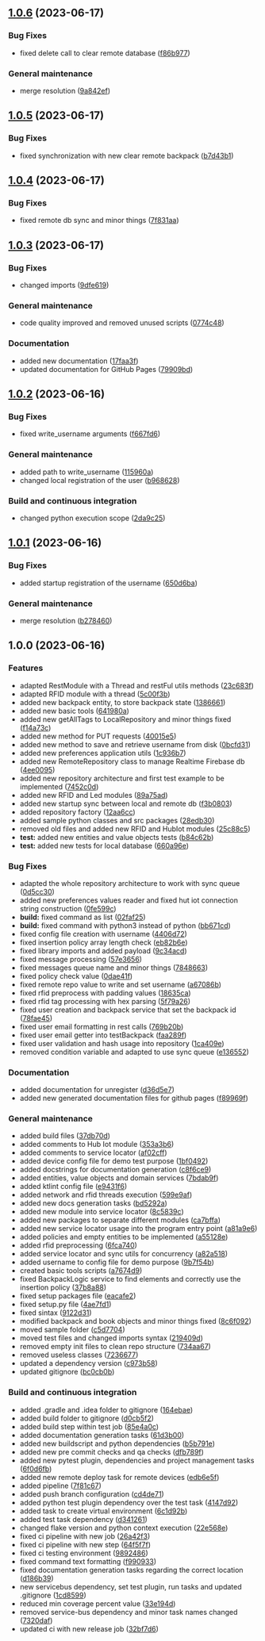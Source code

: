## [1.0.6](https://github.com/IntelligentBackpack/IntelligentBackpack/compare/1.0.5...1.0.6) (2023-06-17)


### Bug Fixes

* fixed delete call to clear remote database ([f86b977](https://github.com/IntelligentBackpack/IntelligentBackpack/commit/f86b97745beb64ecd6240d39800002bf3c7b9b86))


### General maintenance

* merge resolution ([9a842ef](https://github.com/IntelligentBackpack/IntelligentBackpack/commit/9a842efcfe093c7fb2f468e9241472d5e0a663c9))

## [1.0.5](https://github.com/IntelligentBackpack/IntelligentBackpack/compare/1.0.4...1.0.5) (2023-06-17)


### Bug Fixes

* fixed synchronization with new clear remote backpack ([b7d43b1](https://github.com/IntelligentBackpack/IntelligentBackpack/commit/b7d43b1f68e84cc6b63a954d6a89b1cd52270d87))

## [1.0.4](https://github.com/IntelligentBackpack/IntelligentBackpack/compare/1.0.3...1.0.4) (2023-06-17)


### Bug Fixes

* fixed remote db sync and minor things ([7f831aa](https://github.com/IntelligentBackpack/IntelligentBackpack/commit/7f831aa564291cc459de35c10c09729d5d4a60b4))

## [1.0.3](https://github.com/IntelligentBackpack/IntelligentBackpack/compare/1.0.2...1.0.3) (2023-06-17)


### Bug Fixes

* changed imports ([9dfe619](https://github.com/IntelligentBackpack/IntelligentBackpack/commit/9dfe6197f1f5b5fa43aefe784687049c986e0f56))


### General maintenance

* code quality improved and removed unused scripts ([0774c48](https://github.com/IntelligentBackpack/IntelligentBackpack/commit/0774c48319d5a6f92ab6184dddbd900c86d0ef21))


### Documentation

* added new documentation ([17faa3f](https://github.com/IntelligentBackpack/IntelligentBackpack/commit/17faa3f5609ba299ad88ce7bbfdc5962d4f0aade))
* updated documentation for GitHub Pages ([79909bd](https://github.com/IntelligentBackpack/IntelligentBackpack/commit/79909bd02096cb599f95b0ea78f2409470cc898d))

## [1.0.2](https://github.com/IntelligentBackpack/IntelligentBackpack/compare/1.0.1...1.0.2) (2023-06-16)


### Bug Fixes

* fixed write_username arguments ([f667fd6](https://github.com/IntelligentBackpack/IntelligentBackpack/commit/f667fd6c3a0450f58182bc27d26ba11d2be8d28b))


### General maintenance

* added path to write_username ([115960a](https://github.com/IntelligentBackpack/IntelligentBackpack/commit/115960a18b7d1eaea8dccd1fecb72984c378094c))
* changed local registration of the user ([b968628](https://github.com/IntelligentBackpack/IntelligentBackpack/commit/b968628d75c28e8ac2abf31d3c36364227a47f78))


### Build and continuous integration

* changed python execution scope ([2da9c25](https://github.com/IntelligentBackpack/IntelligentBackpack/commit/2da9c2568de28e81a662e4de470c4779c03cd385))

## [1.0.1](https://github.com/IntelligentBackpack/IntelligentBackpack/compare/1.0.0...1.0.1) (2023-06-16)


### Bug Fixes

* added startup registration of the username ([650d6ba](https://github.com/IntelligentBackpack/IntelligentBackpack/commit/650d6ba60c2e4efae110dd95e21a6e89bc828eb0))


### General maintenance

* merge resolution ([b278460](https://github.com/IntelligentBackpack/IntelligentBackpack/commit/b27846089830effee502a6234df123ef1225b083))

## 1.0.0 (2023-06-16)


### Features

* adapted RestModule with a Thread and restFul utils methods ([23c683f](https://github.com/IntelligentBackpack/IntelligentBackpack/commit/23c683fc760928bd97d044a9e17cdbb09da1c740))
* adapted RFID module with a thread ([5c00f3b](https://github.com/IntelligentBackpack/IntelligentBackpack/commit/5c00f3b487abcb2709bf5844ea5647f875a011d7))
* added new backpack entity, to store backpack state ([1386661](https://github.com/IntelligentBackpack/IntelligentBackpack/commit/1386661f9f2123bd51fdf19720a8b63a33a342e6))
* added new basic tools ([641980a](https://github.com/IntelligentBackpack/IntelligentBackpack/commit/641980ac24955e6e42a047218b7f9ccee47a1d59))
* added new getAllTags to LocalRepository and minor things fixed ([f14a73c](https://github.com/IntelligentBackpack/IntelligentBackpack/commit/f14a73c8eef7b9cc78028e0b7f3a2c80eb1f331e))
* added new method for PUT requests ([40015e5](https://github.com/IntelligentBackpack/IntelligentBackpack/commit/40015e5c3204f118f4c1a600ee66b09b6470d197))
* added new method to save and retrieve username from disk ([0bcfd31](https://github.com/IntelligentBackpack/IntelligentBackpack/commit/0bcfd312a013d4d1f1b5220ed7d4790b3c23505e))
* added new preferences application utils ([1c936b7](https://github.com/IntelligentBackpack/IntelligentBackpack/commit/1c936b78ac041a4c4e1ac674086e9d029db9cf82))
* added new RemoteRepository class to manage Realtime Firebase db ([4ee0095](https://github.com/IntelligentBackpack/IntelligentBackpack/commit/4ee0095ae1244e3123d2225f28680fc14a52c19b))
* added new repository architecture and first test example to be implemented ([7452c0d](https://github.com/IntelligentBackpack/IntelligentBackpack/commit/7452c0d5fe8bb250ed1abb6baabf480b2d4d24b1))
* added new RFID and Led modules ([89a75ad](https://github.com/IntelligentBackpack/IntelligentBackpack/commit/89a75adbeb2dd393e0079bc17e2d70204645aa38))
* added new startup sync between local and remote db ([f3b0803](https://github.com/IntelligentBackpack/IntelligentBackpack/commit/f3b08035f5a76cec5ca1b379bfa5b6e71012dbc3))
* added repository factory ([12aa6cc](https://github.com/IntelligentBackpack/IntelligentBackpack/commit/12aa6ccdd0f9a9275279f343f64accdceca5eebc))
* added sample python classes and src packages ([28edb30](https://github.com/IntelligentBackpack/IntelligentBackpack/commit/28edb30adeb946d17a8a10aad8c55f72d5e9b1dd))
* removed old files and added new RFID and HubIot modules ([25c88c5](https://github.com/IntelligentBackpack/IntelligentBackpack/commit/25c88c59c19cf0cfad1b4bb5b709509b82c0f3c0))
* **test:** added new entities and value objects tests ([b84c62b](https://github.com/IntelligentBackpack/IntelligentBackpack/commit/b84c62b25415c9ba7504be3b463d9f6241e327f4))
* **test:** added new tests for local database ([660a96e](https://github.com/IntelligentBackpack/IntelligentBackpack/commit/660a96e3e25f03fd4f279b364732583f1d3c2ac0))


### Bug Fixes

* adapted the whole repository architecture to work with sync queue ([0d5cc30](https://github.com/IntelligentBackpack/IntelligentBackpack/commit/0d5cc3028dc330b96200a56193e34ba660678ca3))
* added new preferences values reader and fixed hut iot connection string construction ([0fe599c](https://github.com/IntelligentBackpack/IntelligentBackpack/commit/0fe599c4bf8f5d9262928b1f52cea9cae46ba623))
* **build:** fixed command as list ([02faf25](https://github.com/IntelligentBackpack/IntelligentBackpack/commit/02faf25fae68bc41d52149d890ecb520302a77d3))
* **build:** fixed command with python3 instead of python ([bb671cd](https://github.com/IntelligentBackpack/IntelligentBackpack/commit/bb671cdc86d8882d4fb1dde47ca5bf3a58bedb5a))
* fixed config file creation with username ([4406d72](https://github.com/IntelligentBackpack/IntelligentBackpack/commit/4406d72f3cc223d006ae94b963e919fc08f8eb75))
* fixed insertion policy array length check ([eb82b6e](https://github.com/IntelligentBackpack/IntelligentBackpack/commit/eb82b6ec7a79993a8bdcf27183adf17079e53f79))
* fixed library imports and added payload ([9c34acd](https://github.com/IntelligentBackpack/IntelligentBackpack/commit/9c34acde0a9475ef2e0eb93c8c344a10b2b46200))
* fixed message processing ([57e3656](https://github.com/IntelligentBackpack/IntelligentBackpack/commit/57e365660a26bd96577624a41901b756159d552d))
* fixed messages queue name and minor things ([7848663](https://github.com/IntelligentBackpack/IntelligentBackpack/commit/784866321bb0f06853a818dcf8a8154e0ab531a2))
* fixed policy check value ([0dae41f](https://github.com/IntelligentBackpack/IntelligentBackpack/commit/0dae41f863a1ca8710d566b3fca806ee652ee553))
* fixed remote repo value to write and set username ([a67086b](https://github.com/IntelligentBackpack/IntelligentBackpack/commit/a67086b4ca51538a2eac4c6b5e3e9fcf225dc77c))
* fixed rfid preprocess with padding values ([18635ca](https://github.com/IntelligentBackpack/IntelligentBackpack/commit/18635cae9e7a5edb010599cf4f30b4f2dbccbe2f))
* fixed rfid tag processing with hex parsing ([5f79a26](https://github.com/IntelligentBackpack/IntelligentBackpack/commit/5f79a26772658ca467d78eecf297ad0651757333))
* fixed user creation and backpack service that set the backpack id ([78fae45](https://github.com/IntelligentBackpack/IntelligentBackpack/commit/78fae45cbb4edb1860e4f678b4074060c6b1993a))
* fixed user email formatting in rest calls ([769b20b](https://github.com/IntelligentBackpack/IntelligentBackpack/commit/769b20b4652d5974297a19b150b39f5c06b36c27))
* fixed user email getter into testBackpack ([faa289f](https://github.com/IntelligentBackpack/IntelligentBackpack/commit/faa289f9c9a6b5f12de21f55e998806b7f098a92))
* fixed user validation and hash usage into repository ([1ca409e](https://github.com/IntelligentBackpack/IntelligentBackpack/commit/1ca409efded3c287c9298e75d06cdf086e7bcfb7))
* removed condition variable and adapted to use sync queue ([e136552](https://github.com/IntelligentBackpack/IntelligentBackpack/commit/e136552cf9b89a7c27ad2249e0221ddd0a91353e))


### Documentation

* added documentation for unregister ([d36d5e7](https://github.com/IntelligentBackpack/IntelligentBackpack/commit/d36d5e754d583ed16af66659d5334308d3ecaf42))
* added new generated documentation files for github pages ([f89969f](https://github.com/IntelligentBackpack/IntelligentBackpack/commit/f89969fd68615a1de7aed07b7e7de1c85d68970d))


### General maintenance

* added build files ([37db70d](https://github.com/IntelligentBackpack/IntelligentBackpack/commit/37db70de9e0dcec077f1c9c12471d47bf076fd59))
* added comments to Hub Iot module ([353a3b6](https://github.com/IntelligentBackpack/IntelligentBackpack/commit/353a3b63809905d2b76db43db8d9eb3814afa2ef))
* added comments to service locator ([af02cff](https://github.com/IntelligentBackpack/IntelligentBackpack/commit/af02cff1f2362f70263d691da9175c6f47f21800))
* added device config file for demo test purpose ([1bf0492](https://github.com/IntelligentBackpack/IntelligentBackpack/commit/1bf0492eac3f97ecd27bba4d80e2176d7e3b0b8e))
* added docstrings for documentation generation ([c8f6ce9](https://github.com/IntelligentBackpack/IntelligentBackpack/commit/c8f6ce9156345b1e54a81686bca39e4ab610fef2))
* added entities, value objects and domain services ([7bdab9f](https://github.com/IntelligentBackpack/IntelligentBackpack/commit/7bdab9fe8fa7ffd1429204df7dc07829cdbd3917))
* added ktlint config file ([e9431f6](https://github.com/IntelligentBackpack/IntelligentBackpack/commit/e9431f68f20edfcba30ae78f53e4a98cfb8d8a15))
* added network and rfid threads execution ([599e9af](https://github.com/IntelligentBackpack/IntelligentBackpack/commit/599e9af74e9446b96815abb4597c8df12288c11f))
* added new docs generation tasks ([bd5292a](https://github.com/IntelligentBackpack/IntelligentBackpack/commit/bd5292a6f9181ba0ff255620478fec625aa12159))
* added new module into service locator ([8c5839c](https://github.com/IntelligentBackpack/IntelligentBackpack/commit/8c5839c9609958ccba8b1eaadb7e1c77f4daa3ea))
* added new packages to separate different modules ([ca7bffa](https://github.com/IntelligentBackpack/IntelligentBackpack/commit/ca7bffabad103b75ae574864aeda9234e09683ff))
* added new service locator usage into the program entry point ([a81a9e6](https://github.com/IntelligentBackpack/IntelligentBackpack/commit/a81a9e6024a127402415db04f1c8411e22cd458f))
* added policies and empty entities to be implemented ([a55128e](https://github.com/IntelligentBackpack/IntelligentBackpack/commit/a55128e006fad745d031f706738004ae256bacde))
* added rfid preprocessing ([6fca740](https://github.com/IntelligentBackpack/IntelligentBackpack/commit/6fca740da13aad4aae445c06cdb60b2cdee85833))
* added service locator and sync utils for concurrency ([a82a518](https://github.com/IntelligentBackpack/IntelligentBackpack/commit/a82a51893c6f279abe000ed1d38b58a4150a5ac5))
* added username to config file for demo purpose ([9b7f54b](https://github.com/IntelligentBackpack/IntelligentBackpack/commit/9b7f54bb808c6cde469dc9a721bf00bb06e17fd4))
* created basic tools scripts ([a7674d9](https://github.com/IntelligentBackpack/IntelligentBackpack/commit/a7674d9effa4be6738869636d364d5c2e519b225))
* fixed BackpackLogic service to find elements and correctly use the insertion policy ([37b8a88](https://github.com/IntelligentBackpack/IntelligentBackpack/commit/37b8a888600ffc285000b58513e17e77a8e4df08))
* fixed setup packages file ([eacafe2](https://github.com/IntelligentBackpack/IntelligentBackpack/commit/eacafe298e240020739632af733ee094527fb8d7))
* fixed setup.py file ([4ae7fd1](https://github.com/IntelligentBackpack/IntelligentBackpack/commit/4ae7fd195ffaf00cb4cb65bcc91224823d89b54b))
* fixed sintax ([9122d31](https://github.com/IntelligentBackpack/IntelligentBackpack/commit/9122d3135cab21983f307c90c0a9c4a5ce58e24a))
* modified backpack and book objects and minor things fixed ([8c6f092](https://github.com/IntelligentBackpack/IntelligentBackpack/commit/8c6f092968ac8cecf937b1456128943a47e34821))
* moved sample folder ([c5d7704](https://github.com/IntelligentBackpack/IntelligentBackpack/commit/c5d77048f1d2b1c8611497ddfadb6600c83c23f8))
* moved test files and changed imports syntax ([219409d](https://github.com/IntelligentBackpack/IntelligentBackpack/commit/219409dc2745d17ac317ee901a7fb164c9b9bb24))
* removed empty init files to clean repo structure ([734aa67](https://github.com/IntelligentBackpack/IntelligentBackpack/commit/734aa676f3807d1162f6b371fc09ffe4dbdf63e7))
* removed useless classes ([7236677](https://github.com/IntelligentBackpack/IntelligentBackpack/commit/7236677106da12c84b0fb2ee163653f87b5b3864))
* updated a dependency version ([c973b58](https://github.com/IntelligentBackpack/IntelligentBackpack/commit/c973b589314faf2cf49b199c8fa93c1a183c519e))
* updated gitignore ([bc0cb0b](https://github.com/IntelligentBackpack/IntelligentBackpack/commit/bc0cb0b704f5a5c351175df965b5ed34b069b3bf))


### Build and continuous integration

* added .gradle and .idea folder to gitignore ([164ebae](https://github.com/IntelligentBackpack/IntelligentBackpack/commit/164ebaef1fae52dc314c148125c4604d08b8f0c3))
* added build folder to gitignore ([d0cb5f2](https://github.com/IntelligentBackpack/IntelligentBackpack/commit/d0cb5f2a75172f49a90c1576e880ffee3775428c))
* added build step within test job ([85e4a0c](https://github.com/IntelligentBackpack/IntelligentBackpack/commit/85e4a0c61310a42da2ef2172a4a6eed255141ae2))
* added documentation generation tasks ([61d3b00](https://github.com/IntelligentBackpack/IntelligentBackpack/commit/61d3b006c5c65ddb02e8449f66e5a27b4a76dd20))
* added new buildscript and python dependencies ([b5b791e](https://github.com/IntelligentBackpack/IntelligentBackpack/commit/b5b791e385124ee16a120381cf169544fc69b939))
* added new pre commit checks and qa checks ([dfb789f](https://github.com/IntelligentBackpack/IntelligentBackpack/commit/dfb789f46d05c2a2d09ba31795224885689dd81c))
* added new pytest plugin, dependencies and project management tasks ([6f0d6fb](https://github.com/IntelligentBackpack/IntelligentBackpack/commit/6f0d6fb7c3a2376b5d7fd472f11697d1e838bf75))
* added new remote deploy task for remote devices ([edb6e5f](https://github.com/IntelligentBackpack/IntelligentBackpack/commit/edb6e5f1f810b87efbef4d3b0c857bd386021dea))
* added pipeline ([7f81c67](https://github.com/IntelligentBackpack/IntelligentBackpack/commit/7f81c67ba5d9bbcfa43e71cb89928cd253f199d8))
* added push branch configuration ([cd4de71](https://github.com/IntelligentBackpack/IntelligentBackpack/commit/cd4de71f9218616396c3fb0cc75ddc15b4ee4c15))
* added python test plugin dependency over the test task ([4147d92](https://github.com/IntelligentBackpack/IntelligentBackpack/commit/4147d92a52e74e68b45e52164d8a59b3779b2ee6))
* added task to create virtual environment ([6c1d92b](https://github.com/IntelligentBackpack/IntelligentBackpack/commit/6c1d92b47d513f6864e10d70dbbae6a63a0c6897))
* added test task dependency ([d341261](https://github.com/IntelligentBackpack/IntelligentBackpack/commit/d341261ba4c61de300c9607491eba06e271ce247))
* changed flake version and python context execution ([22e568e](https://github.com/IntelligentBackpack/IntelligentBackpack/commit/22e568e8c526ab4b8e79ff2424d4974dd513d465))
* fixed ci pipeline with new job ([26a42f3](https://github.com/IntelligentBackpack/IntelligentBackpack/commit/26a42f3a3383261802a4dbdec20a3410326d938b))
* fixed ci pipeline with new step ([64f5f7f](https://github.com/IntelligentBackpack/IntelligentBackpack/commit/64f5f7f649fb83b5e049d99694744a29610e5aad))
* fixed ci testing environment ([9892486](https://github.com/IntelligentBackpack/IntelligentBackpack/commit/9892486a7a221b9a75d1e2f92f813044770f10c0))
* fixed command text formatting ([f990933](https://github.com/IntelligentBackpack/IntelligentBackpack/commit/f9909335c872d68070a4ff858e214c92a1082b23))
* fixed documentation generation tasks regarding the correct location ([d186b39](https://github.com/IntelligentBackpack/IntelligentBackpack/commit/d186b3920c5909caf8a7b7021ff46213459c2a43))
* new servicebus dependency, set test plugin, run tasks and updated .gitignore ([1cd8599](https://github.com/IntelligentBackpack/IntelligentBackpack/commit/1cd8599dc3a6d11cf28053fb8c887c2d80d7edbe))
* reduced min coverage percent value ([33e194d](https://github.com/IntelligentBackpack/IntelligentBackpack/commit/33e194da26817f209971f2d089f71bb03ae97bfe))
* removed service-bus dependency and minor task names changed ([7320daf](https://github.com/IntelligentBackpack/IntelligentBackpack/commit/7320daffbf703ac4da1264298f449d6ef9e90417))
* updated ci with new release job ([32bf7d6](https://github.com/IntelligentBackpack/IntelligentBackpack/commit/32bf7d63c3a7af15b5204d480c6d0b7581109ae1))
